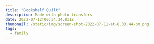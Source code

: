 ```yaml
---
title: "Bookshelf Quilt"
description: Made with photo transfers
date: 2022-07-12T00:34:34.811Z
thumbnail: /static/img/screen-shot-2022-07-11-at-8.33.44-pm.png
tags:
  - family
---
```

